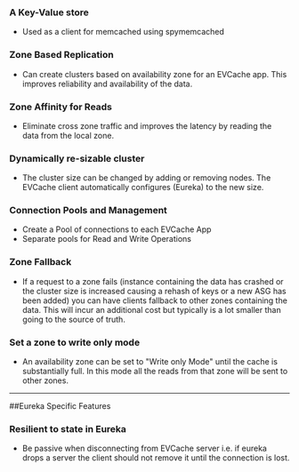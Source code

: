 ### A Key-Value store
* Used as a client for memcached using spymemcached

### Zone Based Replication
* Can create clusters based on availability zone for an EVCache app. This improves reliability and availability of the data.

### Zone Affinity for Reads
* Eliminate cross zone traffic and improves the latency by reading the data from the local zone. 

### Dynamically re-sizable cluster
* The cluster size can be changed by adding or removing nodes. The EVCache client automatically configures (Eureka) to the new size. 

### Connection Pools and Management
* Create a Pool of connections to each EVCache App
* Separate pools for Read and Write Operations

### Zone Fallback
* If a request to a zone fails (instance containing the data has crashed or the cluster size is increased causing a rehash of keys or a new ASG has been added) you can have clients fallback to other zones containing the data. 
This will incur an additional cost but typically is a lot smaller than going to the source of truth. 

### Set a zone to write only mode
* An availability zone can be set to "Write only Mode" until the cache is substantially full. In this mode all the reads from that zone will be sent to other zones. 


***

##Eureka Specific Features

### Resilient to state in Eureka
* Be passive when disconnecting from EVCache server i.e. if eureka drops a server the client should not remove it until the connection is lost. 
